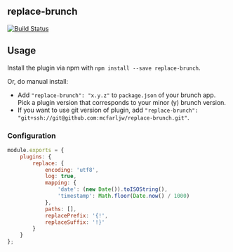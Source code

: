## replace-brunch
[![Build Status](https://travis-ci.org/jernung/replace-brunch.svg?branch=master)](https://travis-ci.org/jernung/replace-brunch)

## Usage
Install the plugin via npm with `npm install --save replace-brunch`.

Or, do manual install:

* Add `"replace-brunch": "x.y.z"` to `package.json` of your brunch app.
  Pick a plugin version that corresponds to your minor (y) brunch version.
* If you want to use git version of plugin, add
`"replace-brunch": "git+ssh://git@github.com:mcfarljw/replace-brunch.git"`.

### Configuration

```javascript
module.exports = {
    plugins: {
        replace: {
            encoding: 'utf8',
            log: true,
            mapping: {
                'date': (new Date()).toISOString(),
                'timestamp': Math.floor(Date.now() / 1000)
            },
            paths: [],
            replacePrefix: '{!',
            replaceSuffix: '!}'
        }
    }
};
```
